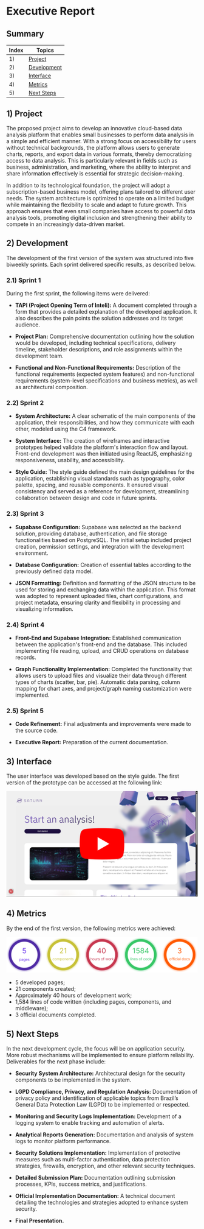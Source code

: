 # Executive Report

## Summary

Index|Topics
---|---
| 1) | [Project](#1-project)
| 2) | [Development](#2-development)
| 3) | [Interface](#3-interface)
| 4) | [Metrics](#4-metrics)
| 5) | [Next Steps](#5-next-steps)

## 1) Project

The proposed project aims to develop an innovative cloud-based data analysis platform that enables small businesses to perform data analysis in a simple and efficient manner. With a strong focus on accessibility for users without technical backgrounds, the platform allows users to generate charts, reports, and export data in various formats, thereby democratizing access to data analysis. This is particularly relevant in fields such as business, administration, and marketing, where the ability to interpret and share information effectively is essential for strategic decision-making.

In addition to its technological foundation, the project will adopt a subscription-based business model, offering plans tailored to different user needs. The system architecture is optimized to operate on a limited budget while maintaining the flexibility to scale and adapt to future growth. This approach ensures that even small companies have access to powerful data analysis tools, promoting digital inclusion and strengthening their ability to compete in an increasingly data-driven market.

## 2) Development

The development of the first version of the system was structured into five biweekly sprints. Each sprint delivered specific results, as described below.

### 2.1) Sprint 1

During the first sprint, the following items were delivered:

- **TAPI (Project Opening Term of Inteli):** A document completed through a form that provides a detailed explanation of the developed application. It also describes the pain points the solution addresses and its target audience.

- **Project Plan:** Comprehensive documentation outlining how the solution would be developed, including technical specifications, delivery timeline, stakeholder descriptions, and role assignments within the development team.

- **Functional and Non-Functional Requirements:** Description of the functional requirements (expected system features) and non-functional requirements (system-level specifications and business metrics), as well as architectural composition.

### 2.2) Sprint 2

- **System Architecture:** A clear schematic of the main components of the application, their responsibilities, and how they communicate with each other, modeled using the C4 framework.

- **System Interface:** The creation of wireframes and interactive prototypes helped validate the platform's interaction flow and layout. Front-end development was then initiated using ReactJS, emphasizing responsiveness, usability, and accessibility.

- **Style Guide:** The style guide defined the main design guidelines for the application, establishing visual standards such as typography, color palette, spacing, and reusable components. It ensured visual consistency and served as a reference for development, streamlining collaboration between design and code in future sprints.

### 2.3) Sprint 3

- **Supabase Configuration:** Supabase was selected as the backend solution, providing database, authentication, and file storage functionalities based on PostgreSQL. The initial setup included project creation, permission settings, and integration with the development environment.

- **Database Configuration:** Creation of essential tables according to the previously defined data model.

- **JSON Formatting:** Definition and formatting of the JSON structure to be used for storing and exchanging data within the application. This format was adopted to represent uploaded files, chart configurations, and project metadata, ensuring clarity and flexibility in processing and visualizing information.

### 2.4) Sprint 4

- **Front-End and Supabase Integration:** Established communication between the application's front-end and the database. This included implementing file reading, upload, and CRUD operations on database records.

- **Graph Functionality Implementation:** Completed the functionality that allows users to upload files and visualize their data through different types of charts (scatter, bar, pie). Automatic data parsing, column mapping for chart axes, and project/graph naming customization were implemented.

### 2.5) Sprint 5

- **Code Refinement:** Final adjustments and improvements were made to the source code.

- **Executive Report:** Preparation of the current documentation.

## 3) Interface

The user interface was developed based on the style guide. The first version of the prototype can be accessed at the following link:  

<img src="./assets/video.png">

## 4) Metrics

By the end of the first version, the following metrics were achieved:

<img src="./assets/metrics.png">

- 5 developed pages;
- 21 components created;
- Approximately 40 hours of development work;
- 1,584 lines of code written (including pages, components, and middleware);
- 3 official documents completed.

## 5) Next Steps

In the next development cycle, the focus will be on application security. More robust mechanisms will be implemented to ensure platform reliability. Deliverables for the next phase include:

- **Security System Architecture:** Architectural design for the security components to be implemented in the system.

- **LGPD Compliance, Privacy, and Regulation Analysis:** Documentation of privacy policy and identification of applicable topics from Brazil’s General Data Protection Law (LGPD) to be implemented or respected.

- **Monitoring and Security Logs Implementation:** Development of a logging system to enable tracking and automation of alerts.

- **Analytical Reports Generation:** Documentation and analysis of system logs to monitor platform performance.

- **Security Solutions Implementation:** Implementation of protective measures such as multi-factor authentication, data protection strategies, firewalls, encryption, and other relevant security techniques.

- **Detailed Submission Plan:** Documentation outlining submission processes, KPIs, success metrics, and justifications.

- **Official Implementation Documentation:** A technical document detailing the technologies and strategies adopted to enhance system security.

- **Final Presentation.**
